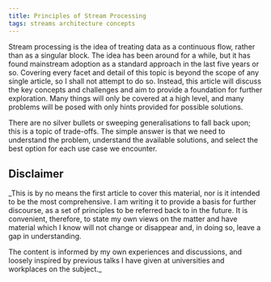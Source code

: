 ```yaml
---
title: Principles of Stream Processing
tags: streams architecture concepts
---
```


Stream processing is the idea of treating data as a continuous flow, rather than as a singular block.
The idea has been around for a while, but it has found mainstream adoption as a standard approach in the last five years or so.
Covering every facet and detail of this topic is beyond the scope of any single article, so I shall not attempt to do so.
Instead, this article will discuss the key concepts and challenges and aim to provide a foundation for further exploration.
Many things will only be covered at a high level, and many problems will be posed with only hints provided for possible solutions.

There are no silver bullets or sweeping generalisations to fall back upon; this is a topic of trade-offs.
The simple answer is that we need to understand the problem, understand the available solutions, and select the best option for each use case we encounter.

## Disclaimer

_This is by no means the first article to cover this material, nor is it intended to be the most comprehensive.
I am writing it to provide a basis for further discourse, as a set of principles to be referred back to in the future.
It is convenient, therefore, to state my own views on the matter and have material which I know will not change or disappear and, in doing so, leave a gap in understanding.

The content is informed by my own experiences and discussions, and loosely inspired by previous talks I have given at universities and workplaces on the subject._

<!--

  * Stream vs. batch
  * Notions of time -- event time, processing time
  * Time moves forward, strictly
  * Conscious decision to hold onto state -- not accidental like in batch
  * No lookahead, consequently, unlike in batch
  * Paradigm shift -- not processing chunks of time (however small) but rather individual events
  * Events are handled independently -- we simply cannot know if another event will ever arrive
    * May need to defer processing until some later event has happened, e.g. in approximating transactions
  * Systems for streaming -- obviously Kafka is a popular one, but it's not the only one
  * Streams can be homogeneous or heterogeneous
  * Streams can split, join, or potentially even be reordered
  * Windows -- fixed windows (tumbling, sliding) or adaptive (sessions, transactions, event groups)
  * Ultimately, we don't want to hold onto things forever BUT we may need to, which blocks processing

  * State & stream-table duality (link to Confluence docs here)
    * Encountered idea in Kafka Summit 2022
  * Persistence of state
  * Recovery of state

  * Handling error scenarios (reordering, delays, repetitions)
    * Key question: accept imprecision vs. require it?
    * Drop data
    * Recalculate windows
      * How to propagate knowledge of this?
      * Can downstream decisions be reversed?
      * Do we even know what downstream processes are and how they might behave?
    * Recalculate windows after-the-effect, e.g. in an end-of-day batch process when all available data has been collected?
    * Stop system and require human intervention?!
  * Detecting potential issues
    * Heartbeats
    * Sequence numbers (from source processes vs. from intermediate brokers)
    * Problem: how to key sequences if there are (potentially) multiple sources?
-->
